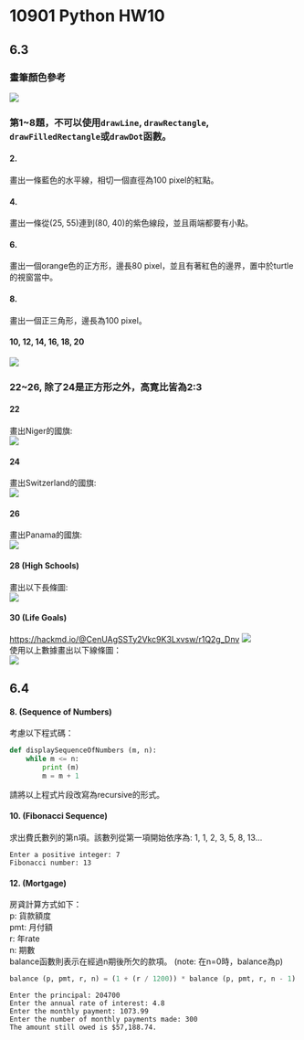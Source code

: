 # 10901 Python HW10

## 6.3
### 畫筆顏色參考
![](https://i.imgur.com/y1KoWNA.png)

### 第1~8題，不可以使用`drawLine`, `drawRectangle`, `drawFilledRectangle`或`drawDot`函數。

#### 2.
畫出一條藍色的水平線，相切一個直徑為100 pixel的紅點。

#### 4.
畫出一條從(25, 55)連到(80, 40)的紫色線段，並且兩端都要有小點。

#### 6.
畫出一個orange色的正方形，邊長80 pixel，並且有著紅色的邊界，置中於turtle的視窗當中。

#### 8.
畫出一個正三角形，邊長為100 pixel。

#### 10, 12, 14, 16, 18, 20
![](https://i.imgur.com/quItTpo.png)

### 22~26, 除了24是正方形之外，高寛比皆為2:3
#### 22
畫出Niger的國旗:  
![](https://i.imgur.com/IGGQjlN.png)


#### 24
畫出Switzerland的國旗:  
![](https://i.imgur.com/qc0F65m.png)


#### 26
畫出Panama的國旗:  
![](https://i.imgur.com/5GImNme.png)


#### 28 (High Schools)
畫出以下長條圖:  
![](https://i.imgur.com/wUTffbl.png)


#### 30 (Life Goals)  
https://hackmd.io/@CenUAgSSTy2Vkc9K3Lxvsw/r1Q2g_Dnv
![](https://i.imgur.com/uafQxvk.png)  
使用以上數據畫出以下線條圖：  
![](https://i.imgur.com/mFPuIn5.png)




## 6.4

#### 8. (Sequence of Numbers)
考慮以下程式碼：
```python
def displaySequenceOfNumbers (m, n):
	while m <= n:
		print (m)
		m = m + 1
```
請將以上程式片段改寫為recursive的形式。

#### 10. (Fibonacci Sequence)
求出費氏數列的第n項。該數列從第一項開始依序為: 1, 1, 2, 3, 5, 8, 13...
```
Enter a positive integer: 7
Fibonacci number: 13
```

#### 12. (Mortgage)
房貣計算方式如下：  
p: 貨款額度  
pmt: 月付額  
r: 年rate  
n: 期數  
balance函數則表示在經過n期後所欠的款項。 (note: 在n=0時，balance為p)  
```python
balance (p, pmt, r, n) = (1 + (r / 1200)) * balance (p, pmt, r, n - 1) - pmt
```
```
Enter the principal: 204700
Enter the annual rate of interest: 4.8
Enter the monthly payment: 1073.99
Enter the number of monthly payments made: 300
The amount still owed is $57,188.74.
```
